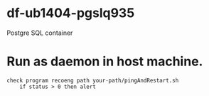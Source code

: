 df-ub1404-pgslq935
==================

Postgre SQL container

# Run as daemon in host machine.

```
check program recoeng path your-path/pingAndRestart.sh
    if status > 0 then alert
```
